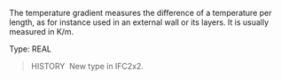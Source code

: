 The temperature gradient measures the difference of a temperature per length, as for instance used in an external wall or its layers. It is usually measured in K/m.

Type: REAL

> HISTORY&nbsp; New type in IFC2x2.